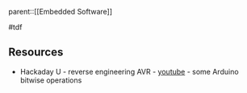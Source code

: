 parent::[[Embedded Software]]

#tdf

## Resources
- Hackaday U - reverse engineering AVR  - [youtube](https://www.youtube.com/watch?v=WUNxaQGAJjU&list=PL_tws4AXg7avNexvQxkfxfEBtvTtBi6Tu&index=3) - some Arduino bitwise operations
